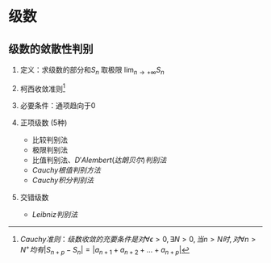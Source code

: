 # 级数

## 级数的敛散性判别

1. 定义：求级数的部分和$S_n$ 取极限 $\lim_{n \to +\infty}S_n$

2. 柯西收敛准则[^ Cauchy]

3. 必要条件：通项趋向于0 

4. 正项级数 (5种)
    - 比较判别法
    - 极限判别法
    - 比值判别法、$D'Alembert(达朗贝尔)判别法$
    - $Cauchy根值判别方法$
    - $Cauchy积分判别法$

5. 交错级数
    - $Leibniz判别法$


[^ Cauchy]: $Cauchy准则：级数收敛的充要条件是对\forall \epsilon \gt 0, \exists N \gt 0, 当n \gt N 时,对\forall n \gt N^+均有 \left| S_{n+p} - S_{n} \right| = \left| a_{n+1} + a_{n+2} + \dots + a_{n+p} \right|$​